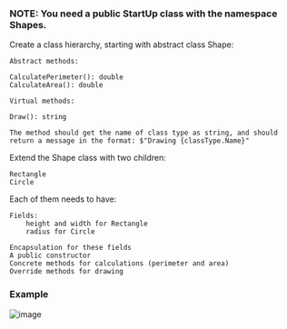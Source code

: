 ### NOTE: You need a public StartUp class with the namespace Shapes.

Create a class hierarchy, starting with abstract class Shape:

	Abstract methods:

	CalculatePerimeter(): double
	CalculateArea(): double

	Virtual methods:

	Draw(): string

	The method should get the name of class type as string, and should return a message in the format: $"Drawing {classType.Name}"

Extend the Shape class with two children:

	Rectangle
	Circle

Each of them needs to have: 

	Fields: 
		height and width for Rectangle
		radius for Circle
		
	Encapsulation for these fields
	A public constructor 
	Concrete methods for calculations (perimeter and area)
	Override methods for drawing 

### Example

![image](https://user-images.githubusercontent.com/45227327/223538998-d7f29ad0-70cd-4841-94ae-aa48aeb3d558.png)
